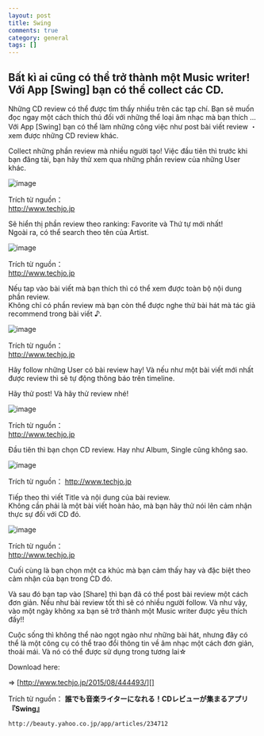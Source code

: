 ```yaml
---
layout: post  
title: Swing   
comments: true  
category: general  
tags: []
---
```


## Bất kì ai cũng có thể trở thành một Music writer! Với App [Swing] bạn có thể collect các CD.

Những CD review có thể được tìm thấy nhiều trên các tạp chí. Bạn sẽ muốn đọc ngay một cách thích thú đối với những thể loại âm nhạc mà bạn thích …   Với App [Swing] bạn có thể làm những công việc như post bài viết review ・xem được những CD review khác.  
   Collect những phần review mà nhiều người tạo! Việc đầu tiên thì trước khi bạn đăng tải, bạn hãy thử xem qua những phần review của những User khác.
![image](/res/Swing/1.jpeg)Trích từ nguồn：    http://www.techjo.jpSẽ hiển thị phần review theo ranking: Favorite và Thứ tự mới nhất!   Ngoài ra, có thể search theo tên của Artist.![image](/res/Swing/2.jpeg)
Trích từ nguồn：   http://www.techjo.jpNếu tap vào bài viết mà bạn thích thì có thể xem được toàn bộ nội dung phần review.   Không chỉ có phần review mà bạn còn thể được nghe thử bài hát mà tác giả recommend trong bài viết ♪.![image](/res/Swing/3.jpeg)
Trích từ nguồn：   http://www.techjo.jpHãy follow những User có bài review hay! Và nếu như một bài viết mới nhất được review thì sẽ tự động thông báo trên timeline.Hãy thử post! Và hãy thử review nhé!![image](/res/Swing/4.jpeg)
Trích từ nguồn：   http://www.techjo.jpĐầu tiên thì bạn chọn CD review. Hay như Album, Single cũng không sao. ![image](/res/Swing/5.jpeg)
Trích từ nguồn： http://www.techjo.jpTiếp theo thì viết Title và nội dung của bài review.  Không cần phải là một bài viết hoàn hảo, mà bạn hãy thử nói lên cảm nhận thực sự đối với CD đó. ![image](/res/Swing/6.jpeg)
Trích từ nguồn：   http://www.techjo.jpCuối cùng là bạn chọn một ca khúc mà bạn cảm thấy hay và đặc biệt theo cảm nhận của bạn trong CD đó.Và sau đó bạn tap vào [Share] thì bạn đã có thể post bài review một cách đơn giản. Nếu như bài review tốt thì sẽ có nhiều người follow. Và như vậy, vào một ngày không xa bạn sẽ trở thành một Music writer được yêu thích đấy!!Cuộc sống thì không thể nào ngọt ngào như những bài hát, nhưng đây có thể là một công cụ có thể trao đổi thông tin về âm nhạc một cách đơn giản, thoải mái. Và nó có thể được sử dụng trong tương lai☆Download here:
 => [http://www.techjo.jp/2015/08/444493/][]
[http://www.techjo.jp/2015/08/444493/]: http://www.techjo.jp/2015/08/444493/Trích từ nguồn：  **誰でも音楽ライターになれる！CDレビューが集まるアプリ『Swing』**  
  `http://beauty.yahoo.co.jp/app/articles/234712`

